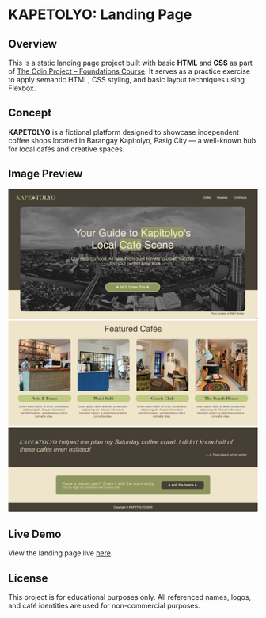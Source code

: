 # KAPETOLYO: Landing Page

## Overview

This is a static landing page project built with basic **HTML** and **CSS** as part of [The Odin Project – Foundations Course](https://www.theodinproject.com/lessons/foundations-landing-page). It serves as a practice exercise to apply semantic HTML, CSS styling, and basic layout techniques using Flexbox.

## Concept

**KAPETOLYO** is a fictional platform designed to showcase independent coffee shops located in Barangay Kapitolyo, Pasig City — a well-known hub for local cafés and creative spaces.

## Image Preview

![Screenshot of Landing Page](./images/preview1.png)
![Screenshot of Landing Page](./images/preview2.png)
![Screenshot of Landing Page](./images/preview3.png)

## Live Demo

View the landing page live [here](https://charmbun.github.io/kapetolyo-landing-page/).

## License

This project is for educational purposes only.
All referenced names, logos, and café identities are used for non-commercial  purposes.
